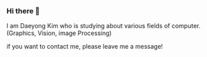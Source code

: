 ### Hi there 👋
I am Daeyong Kim who is studying about various fields of computer.
(Graphics, Vision, image Processing)

if you want to contact me, please leave me a message!

<!--
### :wrench:Stack:wrench:  
Techs that i've used at least once
-->

<!--
**DaeeYong/DaeeYong** is a ✨ _special_ ✨ repository because its `README.md` (this file) appears on your GitHub profile.

Here are some ideas to get you started:

- 🔭 I’m currently working on ...
- 🌱 I’m currently learning ...
- 👯 I’m looking to collaborate on ...
- 🤔 I’m looking for help with ...
- 💬 Ask me about ...
- 📫 How to reach me: ...
- 😄 Pronouns: ...
- ⚡ Fun fact: ...
-->

